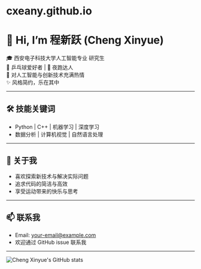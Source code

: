 # cxeany.github.io
# 👋 Hi, I’m 程新跃 (Cheng Xinyue)

🎓 西安电子科技大学人工智能专业 研究生  
🏓 乒乓球爱好者 | 🌃 夜跑达人  
🤖 对人工智能与创新技术充满热情  
✨ 风格简约，乐在其中

---

## 🛠️ 技能关键词
- Python | C++ | 机器学习 | 深度学习
- 数据分析 | 计算机视觉 | 自然语言处理

---

## 🌱 关于我
- 喜欢探索新技术与解决实际问题
- 追求代码的简洁与高效
- 享受运动带来的快乐与思考

---

## 📫 联系我
- Email: your-email@example.com
- 欢迎通过 GitHub issue 联系我

---

![Cheng Xinyue's GitHub stats](https://github-readme-stats.vercel.app/api?username=cxeany&show_icons=true&theme=tokyonight)

